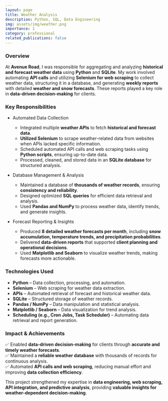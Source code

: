 ```yaml
---
layout: page
title: Weather Analysis
description: Python, SQL, Data Engineering
img: assets/img/weather.png
importance: 1
category: professional
related_publications: false
---
```


### Overview
At **Avenue Road**, I was responsible for aggregating and analyzing **historical and forecast weather data** using **Python** and **SQLite**. My work involved automating **API calls** and utilizing **Selenium for web scraping** to collect weather data, structuring it in a database, and generating **weekly reports** with detailed **weather and snow forecasts**. These reports played a key role in **data-driven decision-making** for clients.  

### Key Responsibilities

- Automated Data Collection 
  - Integrated multiple **weather APIs** to fetch **historical and forecast data**.  
  - **Utilized Selenium** to scrape weather-related data from websites when APIs lacked specific information.  
  - Scheduled automated API calls and web scraping tasks using **Python scripts**, ensuring up-to-date data.  
  - Processed, cleaned, and stored data in an **SQLite database** for structured analysis.  

- Database Management & Analysis
  - Maintained a database of **thousands of weather records**, ensuring **consistency and reliability**.  
  - Designed optimized **SQL queries** for efficient data retrieval and analysis.  
  - Used **Pandas and NumPy** to process weather data, identify trends, and generate insights.  

- Forecast Reporting & Insights
  - Produced **8 detailed weather forecasts per month**, including **snow accumulation, temperature trends, and precipitation probabilities**.  
  - Delivered **data-driven reports** that supported **client planning and operational decisions**.  
  - Used **Matplotlib and Seaborn** to visualize weather trends, making forecasts more actionable.  

### Technologies Used  
- **Python** – Data collection, processing, and automation.  
- **Selenium** – Web scraping for weather data extraction.  
- **APIs** – Automated retrieval of forecast and historical weather data.  
- **SQLite** – Structured storage of weather records.  
- **Pandas / NumPy** – Data manipulation and statistical analysis.  
- **Matplotlib / Seaborn** – Data visualization for trend analysis.  
- **Scheduling (e.g., Cron Jobs, Task Scheduler)** – Automating data retrieval and report generation.  

### Impact & Achievements
✅ Enabled **data-driven decision-making** for clients through **accurate and timely weather forecasts**.  
✅ Maintained a **reliable weather database** with thousands of records for continuous analysis.  
✅ Automated **API calls and web scraping**, reducing manual effort and improving **data collection efficiency**.  

This project strengthened my expertise in **data engineering, web scraping, API integration, and predictive analysis**, providing **valuable insights for weather-dependent decision-making**.  
